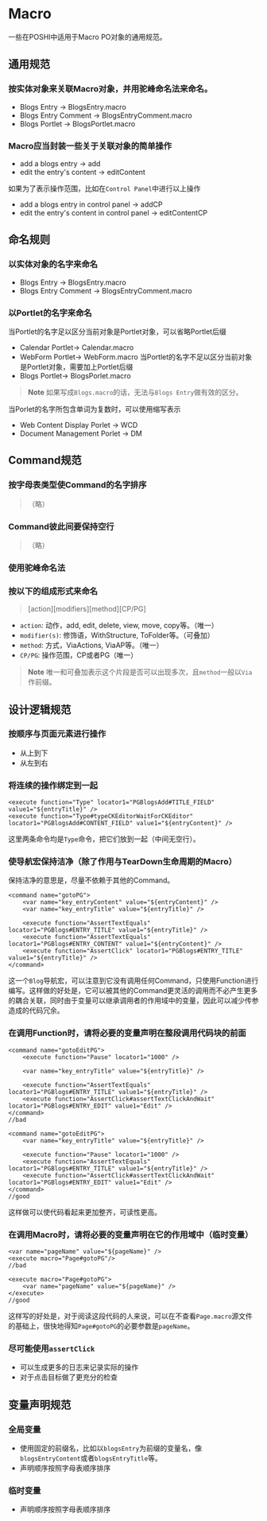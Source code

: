 # Macro
一些在POSHI中适用于Macro PO对象的通用规范。

## 通用规范
### 按实体对象来关联Macro对象，并用驼峰命名法来命名。
* Blogs Entry -> BlogsEntry.macro
* Blogs Entry Comment -> BlogsEntryComment.macro
* Blogs Portlet -> BlogsPortlet.macro

### Macro应当封装一些关于关联对象的简单操作
* add a blogs entry -> add
* edit the entry's content -> editContent

如果为了表示操作范围，比如在``Control Panel``中进行以上操作
* add a blogs entry in control panel -> addCP
* edit the entry's content in control panel -> editContentCP

## 命名规则
### 以实体对象的名字来命名
* Blogs Entry -> BlogsEntry.macro
* Blogs Entry Comment -> BlogsEntryComment.macro

### 以Portlet的名字来命名
当Portlet的名字足以区分当前对象是Portlet对象，可以省略Portlet后缀
* Calendar Portlet-> Calendar.macro
* WebForm Portlet-> WebForm.macro
当Portlet的名字不足以区分当前对象是Portlet对象，需要加上Portlet后缀
* Blogs Portlet-> BlogsPorlet.macro
> **Note** 如果写成``Blogs.macro``的话，无法与``Blogs Entry``做有效的区分。

当Porlet的名字所包含单词为复数时，可以使用缩写表示
* Web Content Display Porlet -> WCD
* Document Management Porlet -> DM

## Command规范
### 按字母表类型使Command的名字排序
>（略）
### Command彼此间要保持空行
>（略）
### 使用驼峰命名法
### 按以下的组成形式来命名
>[action][modifiers][method][CP/PG]

* ``action``: 动作，add, edit, delete, view, move, copy等。（唯一）
* ``modifier(s)``: 修饰语，WithStructure, ToFolder等。（可叠加）
* ``method``: 方式，ViaActions, ViaAP等。（唯一）
* ``CP/PG``: 操作范围，CP或者PG（唯一）

> **Note** 唯一和可叠加表示这个片段是否可以出现多次，且``method``一般以``Via``作前缀。

## 设计逻辑规范
### 按顺序与页面元素进行操作
* 从上到下
* 从左到右

### 将连续的操作绑定到一起
```
<execute function="Type" locator1="PGBlogsAdd#TITLE_FIELD" value1="${entryTitle}" />
<execute function="Type#typeCKEditorWaitForCKEditor" locator1="PGBlogsAdd#CONTENT_FIELD" value1="${entryContent}" />
```
这里两条命令均是``Type``命令，把它们放到一起（中间无空行）。

### 使导航宏保持洁净（除了作用与TearDown生命周期的Macro）
保持洁净的意思是，尽量不依赖于其他的Command。
```
<command name="gotoPG">
	<var name="key_entryContent" value="${entryContent}" />
	<var name="key_entryTitle" value="${entryTitle}" />

	<execute function="AssertTextEquals" locator1="PGBlogs#ENTRY_TITLE" value1="${entryTitle}" />
	<execute function="AssertTextEquals" locator1="PGBlogs#ENTRY_CONTENT" value1="${entryContent}" />
	<execute function="AssertClick" locator1="PGBlogs#ENTRY_TITLE" value1="${entryTitle}" />
</command>
```
这一个``Blog``导航宏，可以注意到它没有调用任何Command，只使用Function进行编写。这样做的好处是，它可以被其他的Command更灵活的调用而不必产生更多的耦合关联，同时由于变量可以继承调用者的作用域中的变量，因此可以减少传参造成的代码冗余。

### 在调用Function时，请将必要的变量声明在整段调用代码块的前面
```
<command name="gotoEditPG">
	<execute function="Pause" locator1="1000" />
	
	<var name="key_entryTitle" value="${entryTitle}" />
	
	<execute function="AssertTextEquals" locator1="PGBlogs#ENTRY_TITLE" value1="${entryTitle}" />
	<execute function="AssertClick#assertTextClickAndWait" locator1="PGBlogs#ENTRY_EDIT" value1="Edit" />
</command>
//bad

<command name="gotoEditPG">
	<var name="key_entryTitle" value="${entryTitle}" />

	<execute function="Pause" locator1="1000" />
	<execute function="AssertTextEquals" locator1="PGBlogs#ENTRY_TITLE" value1="${entryTitle}" />
	<execute function="AssertClick#assertTextClickAndWait" locator1="PGBlogs#ENTRY_EDIT" value1="Edit" />
</command>
//good
```
这样做可以使代码看起来更加整齐，可读性更高。

### 在调用Macro时，请将必要的变量声明在它的作用域中（临时变量）
```
<var name="pageName" value="${pageName}" />
<execute macro="Page#gotoPG"/>
//bad

<execute macro="Page#gotoPG">
	<var name="pageName" value="${pageName}" />
</execute>
//good
```
这样写的好处是，对于阅读这段代码的人来说，可以在不查看``Page.macro``源文件的基础上，很快地得知``Page#gotoPG``的必要参数是``pageName``。

### 尽可能使用``assertClick``
* 可以生成更多的日志来记录实际的操作
* 对于点击目标做了更充分的检查

## 变量声明规范
### 全局变量
* 使用固定的前缀名，比如以``blogsEntry``为前缀的变量名，像``blogsEntryContent``或者``blogsEntryTitle``等。
* 声明顺序按照字母表顺序排序
### 临时变量
* 声明顺序按照字母表顺序排序